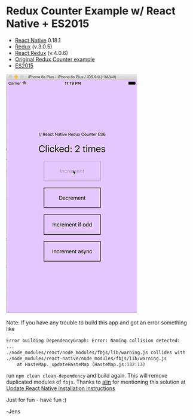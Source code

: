 # Redux Counter Example w/ React Native + ES2015


- [React Native](https://facebook.github.io/react-native/) 0.18.1
- [Redux](https://github.com/rackt/redux) (v.3.0.5)
- [React Redux](https://github.com/rackt/react-redux) (v.4.0.6)
- [Original Redux Counter example](https://github.com/rackt/redux/tree/master/examples/counter)
- [ES2015](http://www.ecma-international.org/ecma-262/6.0/)

![Screen shot](./wiki/redux-counter.gif)

Note: If you have any trouble to build this app and got an error something like

```
Error building DependencyGraph: Error: Naming collision detected:
...
./node_modules/react/node_modules/fbjs/lib/warning.js collides with ./node_modules/react-native/node_modules/fbjs/lib/warning.js
    at HasteMap._updateHasteMap (HasteMap.js:132:13)
```
run `npm clean clean-dependency` and build again. This will remove duplicated
modules of `fbjs`. Thanks to [alin](https://github.com/alinz) for mentioning this
solution at [Update React Native installation instructions](https://github.com/rackt/react-redux/issues/236)

Just for fun - have fun :)

-Jens
